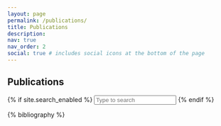 ```yaml
---
layout: page
permalink: /publications/
title: Publications
description: 
nav: true
nav_order: 2
social: true # includes social icons at the bottom of the page
---
```


## Publications 

<!-- _pages/publications.md -->

{% if site.search_enabled %}
<input type="text" id="bibsearch" spellcheck="false" autocomplete="off" class="search bibsearch-form-input" placeholder="Type to search">
{% endif %}

<div class="publications">

{% bibliography %}

</div>

